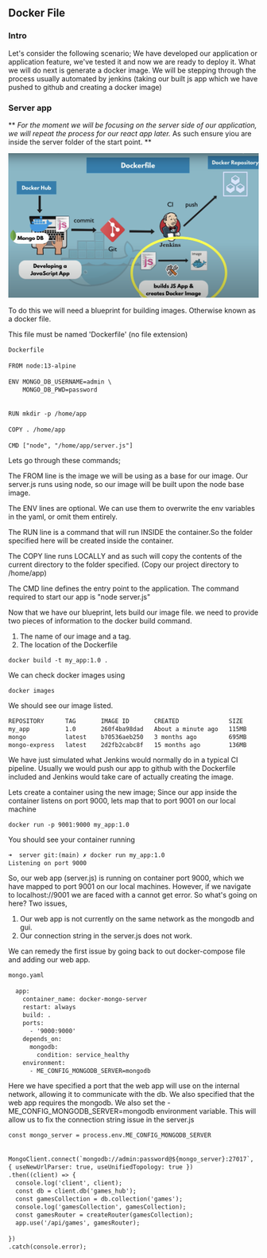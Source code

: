 ## Docker File


### Intro
Let's consider the following scenario;
We have developed our application or application feature, we've tested it and now we are ready to deploy it.
What we will do next is generate a docker image. We will be stepping through the process usually automated by jenkins (taking our built js app which we have pushed to github and creating a docker image)

### Server app

**
*For the moment we will be focusing on the server side of our application, we will repeat the process for our react app later.*
As such ensure yiou are inside the server folder of the start point.
**

![](code/Docker_File/Screenshot%202023-01-25%20at%2013.45.41.png)


To do this we will need a blueprint for building images. Otherwise known as a docker file.

This file must be named 'Dockerfile' (no file extension)
```
Dockerfile

FROM node:13-alpine

ENV MONGO_DB_USERNAME=admin \
    MONGO_DB_PWD=password


RUN mkdir -p /home/app

COPY . /home/app

CMD ["node", "/home/app/server.js"]
```

Lets go through these commands;

The FROM line is the image we will be using as a base for our image. Our server.js runs using node, so our image will be built upon the node base image.

The ENV lines are optional. We can use them to overwrite the env variables in the yaml, or omit them entirely.

The RUN line is a command that will run INSIDE the container.So the folder specified here will be created inside the container.

The COPY line runs LOCALLY and as such will copy the contents of the current directory to the folder specified. (Copy our project directory to /home/app)

The CMD line defines the entry point to the application. The command required to start our app is "node server.js"


Now that we have our blueprint, lets build our image file.
we need to provide two pieces of information to the docker build command.
1. The name of our image and a tag.
2. The location of the Dockerfile

```
docker build -t my_app:1.0 .
```

We can check docker images using
```
docker images
```

We should see our image listed.
```
REPOSITORY      TAG       IMAGE ID       CREATED              SIZE
my_app          1.0       260f4ba98dad   About a minute ago   115MB
mongo           latest    b70536aeb250   3 months ago         695MB
mongo-express   latest    2d2fb2cabc8f   15 months ago        136MB
```

We have just simulated what Jenkins would normally do in a typical CI pipeline.
Usually we would push our app to github with the Dockerfile included and Jenkins would take care of actually creating the image.

Lets create a container using the new image;
Since our app inside the container listens on port 9000, lets map that to port 9001 on our local machine
```
docker run -p 9001:9000 my_app:1.0
```

You should see your container running
```
➜  server git:(main) ✗ docker run my_app:1.0
Listening on port 9000
```

So, our web app (server.js) is running on container port 9000, which we have mapped to port 9001 on our local machines. However, if we navigate to localhost://9001 we are faced with a cannot get error.
So what's going on here?
Two issues, 
1. Our web app is not currently on the same network as the mongodb and gui.
2. Our connection string in the server.js does not work.

We can remedy the first issue by going back to out docker-compose file and adding our web app.
```
mongo.yaml

  app:
    container_name: docker-mongo-server
    restart: always
    build: .
    ports:
      - '9000:9000'
    depends_on:
      mongodb:
        condition: service_healthy
    environment:
      - ME_CONFIG_MONGODB_SERVER=mongodb
```

Here we have specified a port that the web app will use on the internal network, allowing it to communicate with the db. We also specified that the web app requires the mongodb.
We also set the - ME_CONFIG_MONGODB_SERVER=mongodb environment variable.
This will allow us to fix the connection string issue in the server.js


```
const mongo_server = process.env.ME_CONFIG_MONGODB_SERVER


MongoClient.connect(`mongodb://admin:password@${mongo_server}:27017`, { useNewUrlParser: true, useUnifiedTopology: true })
.then((client) => {
  console.log('client', client);
  const db = client.db('games_hub');
  const gamesCollection = db.collection('games');
  console.log('gamesCollection', gamesCollection);
  const gamesRouter = createRouter(gamesCollection);
  app.use('/api/games', gamesRouter);

})
.catch(console.error);
```




